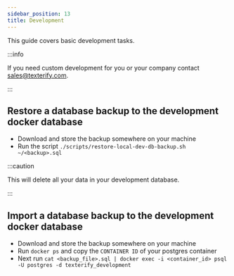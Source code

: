```yaml
---
sidebar_position: 13
title: Development
---
```


This guide covers basic development tasks.

:::info

If you need custom development for you or your company contact <sales@texterify.com>.

:::
## Restore a database backup to the development docker database

- Download and store the backup somewhere on your machine
- Run the script `./scripts/restore-local-dev-db-backup.sh ~/<backup>.sql`

:::caution

This will delete all your data in your development database.

:::

## Import a database backup to the development docker database

- Download and store the backup somewhere on your machine
- Run `docker ps` and copy the `CONTAINER ID` of your postgres container
- Next run `cat <backup_file>.sql | docker exec -i <container_id> psql -U postgres -d texterify_development`
